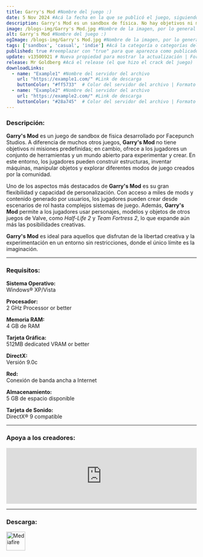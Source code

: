 ```yaml
---
title: Garry's Mod #Nombre del juego :)
date: 5 Nov 2024 #Acá la fecha en la que se publicó el juego, siguiendo este formato: Dia "30", Mes "Oct", Año "2024" = como debe quedar: 30 Oct 2024
description: Garry's Mod es un sandbox de física. No hay objetivos ni metas predefinidas. Te damos las herramientas y te dejamos jugar. #Acá una mini descripción del juego
image: /blogs-img/Garry's Mod.jpg #Nombre de la imagen, por lo general es exactamente el mismo nombre que el juego excluyendo lo ":" (Dos puntos)
alt: Garry's Mod #Nombre del juego :)
ogImage: /blogs-img/Garry's Mod.jpg #Nombre de la imagen, por lo general es exactamente el mismo nombre que el juego excluyendo lo ":" (Dos puntos)
tags: ['sandbox', 'casual', 'indie'] #Acá la categoría o categorías del juego, si es más de una se coloca en este formato: ['categoría1', 'categoría2']
published: true #reemplazar con "true" para que aparezca como publicado
update: v13500921 # Nueva propiedad para mostrar la actualización | Formato: v1.0.0
release: Mr Goldberg #Acá el release (el que hizo el crack del juego) | Formato: Nicolhetti
downloadLinks:
  - name: "Example1" #Nombre del servidor del archivo
    url: "https://example1.com/" #Link de descarga
    buttonColor: "#ff5733"  # Color del servidor del archivo | Formato hexadecimal | MediaFire: #0171F0 | Buzzheavier: #FF6600 |
  - name: "Example2" #Nombre del servidor del archivo
    url: "https://example2.com/" #Link de descarga
    buttonColor: "#28a745"  # Color del servidor del archivo | Formato hexadecimal | MediaFire: #0171F0 | Buzzheavier: #FF6600 |
---
```


<!--En VSCode seleccionando una palabra, por ejemplo: "Garry's Mod" y apretando Ctrl+F2 se seleccionan todas las palabras iguales-->

### Descripción:
**Garry's Mod** es un juego de sandbox de física desarrollado por Facepunch Studios. A diferencia de muchos otros juegos, **Garry's Mod** no tiene objetivos ni misiones predefinidas; en cambio, ofrece a los jugadores un conjunto de herramientas y un mundo abierto para experimentar y crear. En este entorno, los jugadores pueden construir estructuras, inventar máquinas, manipular objetos y explorar diferentes modos de juego creados por la comunidad.

Uno de los aspectos más destacados de **Garry's Mod** es su gran flexibilidad y capacidad de personalización. Con acceso a miles de mods y contenido generado por usuarios, los jugadores pueden crear desde escenarios de rol hasta complejos sistemas de juego. Además, **Garry's Mod** permite a los jugadores usar personajes, modelos y objetos de otros juegos de Valve, como *Half-Life 2* y *Team Fortress 2*, lo que expande aún más las posibilidades creativas.

**Garry's Mod** es ideal para aquellos que disfrutan de la libertad creativa y la experimentación en un entorno sin restricciones, donde el único límite es la imaginación.
<!--Prompt para Chat-GPT: c -->

---

### Requisitos:
**Sistema Operativo:**  
Windows® XP/Vista

**Procesador:**  
2 GHz Processor or better

**Memoria RAM:**  
4 GB de RAM

**Tarjeta Gráfica:**  
512MB dedicated VRAM or better

**DirectX:**  
Versión 9.0c

**Red:**  
Conexión de banda ancha a Internet

**Almacenamiento:**  
5 GB de espacio disponible

**Tarjeta de Sonido:**  
DirectX® 9 compatible

<!--Si falta o sobra un requisito se quita o se agrega manteniendo el mismo formato-->

---

### Apoya a los creadores:
<iframe src="https://store.steampowered.com/widget/4000/" frameborder="0" style="background-color: transparent; width: 100% !important; aspect-ratio: 646 / 190;"></iframe>

<!--Reemplazar los numeros (AppID) del juego (en este caso 2668510) por el numero (AppID) correspondiente con el juego a publicar-->
<!--El AppID se encuentra en la URL del Juego en Steam-->

---

### Descarga:

[<img src="https://gist.github.com/cxmeel/0dbc95191f239b631c3874f4ccf114e2/raw/download.svg" alt="Mediafire" height="50" />](https://www.mediafire.com/file/mfhc786smf11bcb/GarrysMod.zip/file)

<!-- # se debe reemplazar por el link de descarga-->

<!--NOMBRE-DEL-SERVICIO se debe reemplazar por el servicio donde está subido el juego-->